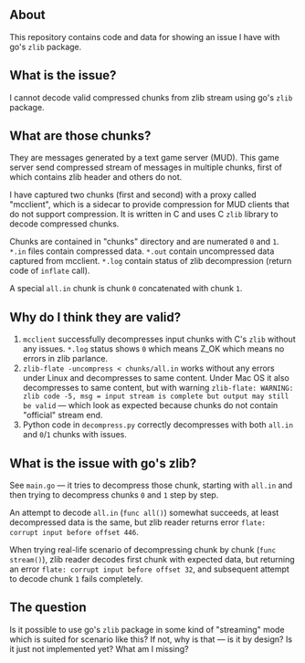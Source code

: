## About
This repository contains code and data for showing an issue I have with go's `zlib` package.

## What is the issue?
I cannot decode valid compressed chunks from zlib stream using go's `zlib` package.

## What are those chunks?
They are messages generated by a text game server (MUD). This game server send compressed stream of messages in multiple chunks, first of which contains zlib header and others do not.

I have captured two chunks (first and second) with a proxy called "mcclient", which is a sidecar to provide compression for MUD clients that do not support compression. It is written in C and uses C `zlib` library to decode compressed chunks.

Chunks are contained in "chunks" directory and are numerated `0` and `1`. `*.in` files contain compressed data. `*.out` contain uncompressed data captured from mcclient. `*.log` contain status of zlib decompression (return code of `inflate` call).

A special `all.in` chunk is chunk `0` concatenated with chunk `1`.

## Why do I think they are valid?
1. `mcclient` successfully decompresses input chunks with C's `zlib` without any issues. `*.log` status shows `0` which means Z_OK which means no errors in zlib parlance.
2. `zlib-flate -uncompress < chunks/all.in` works without any errors under Linux and decompresses to same content. Under Mac OS it also decompresses to same content, but with warning `zlib-flate: WARNING: zlib code -5, msg = input stream is complete but output may still be valid` — which look as expected because chunks do not contain "official" stream end.
3. Python code in `decompress.py` correctly decompresses with both `all.in` and `0`/`1` chunks with issues.

## What is the issue with go's zlib?
See `main.go` — it tries to decompress those chunk, starting with `all.in` and then trying to decompress chunks `0` and `1` step by step.

An attempt to decode `all.in` (`func all()`) somewhat succeeds, at least decompressed data is the same, but zlib reader returns error `flate: corrupt input before offset 446`. 

When trying real-life scenario of decompressing chunk by chunk (`func stream()`), zlib reader decodes first chunk with expected data, but returning an error `flate: corrupt input before offset 32`, and subsequent attempt to decode chunk `1` fails completely.

## The question
Is it possible to use go's `zlib` package in some kind of "streaming" mode which is suited for scenario like this? If not, why is that — is it by design? Is it just not implemented yet? What am I missing?